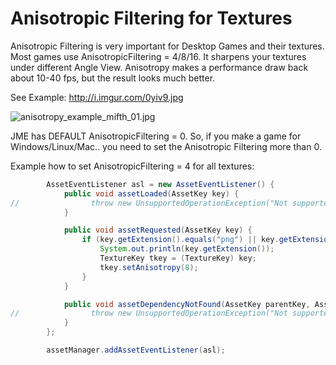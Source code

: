 Anisotropic Filtering for Textures
==================================

Anisotropic Filtering is very important for Desktop Games and their
textures. Most games use AnisotropicFiltering = 4/8/16. It sharpens your
textures under different Angle View. Anisotropy makes a performance draw
back about 10-40 fps, but the result looks much better.

See Example: <http://i.imgur.com/0yiv9.jpg>

![anisotropy\_example\_mifth\_01.jpg](/wikidemo/images/jme3/advanced/anisotropy_example_mifth_01.jpg)

JME has DEFAULT AnisotropicFiltering = 0. So, if you make a game for
Windows/Linux/Mac.. you need to set the Anisotropic Filtering more than
0.

Example how to set AnisotropicFiltering = 4 for all textures:

```java
        AssetEventListener asl = new AssetEventListener() {
            public void assetLoaded(AssetKey key) {
//                throw new UnsupportedOperationException("Not supported yet.");
            }

            public void assetRequested(AssetKey key) {
                if (key.getExtension().equals("png") || key.getExtension().equals("jpg") || key.getExtension().equals("dds")) {
                    System.out.println(key.getExtension());
                    TextureKey tkey = (TextureKey) key;
                    tkey.setAnisotropy(8);
                }
            }

            public void assetDependencyNotFound(AssetKey parentKey, AssetKey dependentAssetKey) {
//                throw new UnsupportedOperationException("Not supported yet.");
            }
        };

        assetManager.addAssetEventListener(asl);
```
